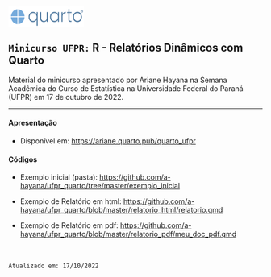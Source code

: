 <img align="center" alt="" width="150" height="40" src="https://github.com/a-hayana/a-hayana/raw/main/view/fig4.png">

## `Minicurso UFPR:` R - Relatórios Dinâmicos com Quarto

Material do minicurso apresentado por Ariane Hayana na Semana Acadêmica do Curso de Estatística na Universidade Federal do Paraná (UFPR) em 17 de outubro de 2022.

***

#### Apresentação

- Disponível em: https://ariane.quarto.pub/quarto_ufpr

#### Códigos

- Exemplo inicial (pasta): https://github.com/a-hayana/ufpr_quarto/tree/master/exemplo_inicial

- Exemplo de Relatório em html: https://github.com/a-hayana/ufpr_quarto/blob/master/relatorio_html/relatorio.qmd

- Exemplo de Relatório em pdf: https://github.com/a-hayana/ufpr_quarto/blob/master/relatorio_pdf/meu_doc_pdf.qmd

<br>

`Atualizado em: 17/10/2022`
